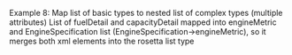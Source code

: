 Example 8:
Map list of basic types to nested list of complex types (multiple attributes)
List of fuelDetail and capacityDetail mapped into engineMetric and EngineSpecification list (EngineSpecification->engineMetric), so it merges both
xml elements into the rosetta list type